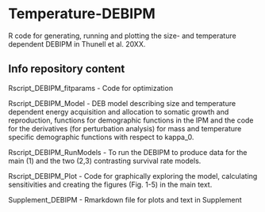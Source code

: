 # Temperature-DEBIPM
R code for generating, running and plotting the size- and temperature dependent DEBIPM in Thunell et al. 20XX.

## Info repository content

Rscript_DEBIPM_fitparams - Code for optimization 

Rscript_DEBIPM_Model - DEB model describing size and temperature dependent energy acquisition and allocation to somatic growth and reproduction, functions for demographic functions in the IPM and the code for the derivatives (for perturbation analysis) for mass and temperature specific demographic functions with respect to kappa_0.

Rscript_DEBIPM_RunModels - To run the DEBIPM to produce data for the main (1) and the two (2,3) contrasting survival rate models.

Rscript_DEBIPM_Plot - Code for graphically exploring the model, calculating sensitivities and creating the figures (Fig. 1-5) in the main text.

Supplement_DEBIPM - Rmarkdown file for plots and text in Supplement

